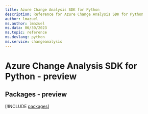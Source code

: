 ```yaml
---
title: Azure Change Analysis SDK for Python
description: Reference for Azure Change Analysis SDK for Python
author: lmazuel
ms.author: lmazuel
ms.data: 06/30/2023
ms.topic: reference
ms.devlang: python
ms.service: changeanalysis
---
```

# Azure Change Analysis SDK for Python - preview
## Packages - preview
[!INCLUDE [packages](change-analysis-index.md)]